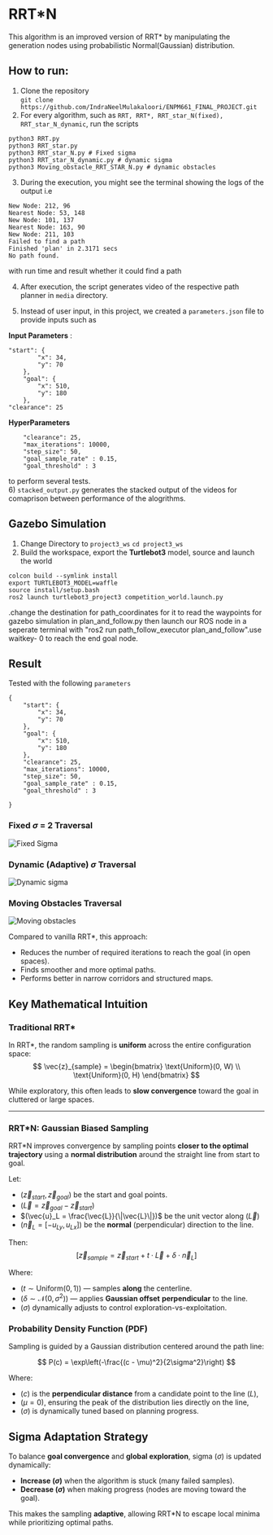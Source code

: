 # RRT*N 

This algorithm is an improved version of RRT* by manipulating the generation nodes using probabilistic Normal(Gaussian) distribution.

## How to run:
1) Clone the repository \
`git clone https://github.com/IndraNeelMulakaloori/ENPM661_FINAL_PROJECT.git`
2) For every algorithm, such as `RRT, RRT*, RRT_star_N(fixed), RRT_star_N_dynamic`, run the scripts 
```
python3 RRT.py
python3 RRT_star.py
python3 RRT_star_N.py # Fixed sigma
python3 RRT_star_N_dynamic.py # dynamic sigma
python3 Moving_obstacle_RRT_STAR_N.py # dynamic obstacles
```
3) During the execution, you might see the terminal showing the logs of the output i.e
```
New Node: 212, 96
Nearest Node: 53, 148
New Node: 101, 137
Nearest Node: 163, 90
New Node: 211, 103
Failed to find a path
Finished 'plan' in 2.3171 secs
No path found.
```
with run time and result whether it could find a path

4) After execution, the script generates video of the respective path planner in `media` directory.

5) Instead of user input, in this project, we created a `parameters.json` file to provide inputs such as 

**Input Parameters** :

```
"start": {
        "x": 34,
        "y": 70
    },
    "goal": {
        "x": 510,
        "y": 180
    },
"clearance": 25
``` 
**HyperParameters**
```
    "clearance": 25,
    "max_iterations": 10000,
    "step_size": 50,
    "goal_sample_rate" : 0.15,
    "goal_threshold" : 3
```
to perform several tests.\
6) `stacked_output.py` generates the stacked output of the videos for comaprison between performance of the alogrithms.

## Gazebo Simulation
1) Change Directory to `project3_ws`
`cd project3_ws`
2) Build the workspace, export the **Turtlebot3**  model, source and launch the world
```
colcon build --symlink install
export TURTLEBOT3_MODEL=waffle
source install/setup.bash
ros2 launch turtlebot3_project3 competition_world.launch.py
```
.change the destination for path_coordinates for it to read the waypoints for gazebo simulation in plan_and_follow.py then launch our ROS node in a seperate terminal with "ros2 run path_follow_executor plan_and_follow".use waitkey- 0 to reach the end goal node.

## Result
Tested with the following `parameters`
```
{
    "start": {
        "x": 34,
        "y": 70
    },
    "goal": {
        "x": 510,
        "y": 180
    },
    "clearance": 25,
    "max_iterations": 10000,
    "step_size": 50,
    "goal_sample_rate" : 0.15,
    "goal_threshold" : 3
    
}
```
### Fixed $\sigma$ = 2 Traversal
![Fixed Sigma](/media/stacked_output.gif)

### Dynamic (Adaptive) $\sigma$ Traversal
![Dynamic sigma](/media/stacked_output_2.gif)

### Moving Obstacles Traversal
![Moving obstacles](/media/RRT_star_N_Dynamic_obstacles.gif)

Compared to vanilla RRT\*, this approach:
- Reduces the number of required iterations to reach the goal (in open spaces).
- Finds smoother and more optimal paths.
- Performs better in narrow corridors and structured maps.

## Key Mathematical Intuition

### Traditional RRT\*
In RRT*, the random sampling is **uniform** across the entire configuration space:
$$
\vec{z}_{sample} = 
\begin{bmatrix}
\text{Uniform}(0, W) \\
\text{Uniform}(0, H)
\end{bmatrix}
$$

While exploratory, this often leads to **slow convergence** toward the goal in cluttered or large spaces.

---

### RRT*N: Gaussian Biased Sampling

RRT*N improves convergence by sampling points **closer to the optimal trajectory** using a **normal distribution** around the straight line from start to goal.

Let:
- $(\vec{z}_{start}, \vec{z}_{goal})$ be the start and goal points.
- $(\vec{L} = \vec{z}_{goal} - \vec{z}_{start})$
- $(\vec{u}_L = \frac{\vec{L}}{\|\vec{L}\|})$ be the unit vector along $( \vec{L})$
- $(\vec{n}_L = [-u_{Ly}, u_{Lx}])$ be the **normal** (perpendicular) direction to the line.

Then:
$$
[
\vec{z}_{sample} = \vec{z}_{start} + t \cdot \vec{L} + \delta \cdot \vec{n}_L
]
$$

Where:
- $( t \sim \text{Uniform}(0, 1) )$ — samples **along** the centerline.
- $( \delta \sim \mathcal{N}(0, \sigma^2) )$ — applies **Gaussian offset** **perpendicular** to the line.
- $( \sigma )$ dynamically adjusts to control exploration-vs-exploitation.

### Probability Density Function (PDF)

Sampling is guided by a Gaussian distribution centered around the path line:

$$
P(c) = \exp\left(-\frac{(c - \mu)^2}{2\sigma^2}\right)
$$

Where:
- $( c )$ is the **perpendicular distance** from a candidate point to the line $(L)$\,
- $( \mu = 0 )$, ensuring the peak of the distribution lies directly on the line,
- $( \sigma )$ is dynamically tuned based on planning progress.



## Sigma Adaptation Strategy

To balance **goal convergence** and **global exploration**, sigma $( \sigma )$ is updated dynamically:

- **Increase $( \sigma )$** when the algorithm is stuck (many failed samples).
- **Decrease $( \sigma )$** when making progress (nodes are moving toward the goal).

This makes the sampling **adaptive**, allowing RRT\*N to escape local minima while prioritizing optimal paths.





